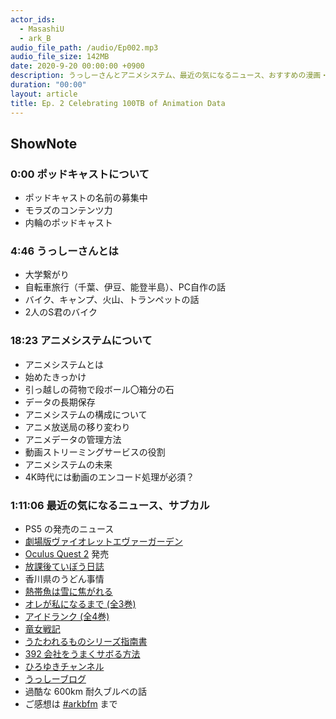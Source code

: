 ```yaml
---
actor_ids:
  - MasashiU
  - ark_B
audio_file_path: /audio/Ep002.mp3
audio_file_size: 142MB
date: 2020-9-20 00:00:00 +0900
description: うっしーさんとアニメシステム、最近の気になるニュース、おすすめの漫画・ゲームなどについて話しました。
duration: "00:00"
layout: article
title: Ep. 2 Celebrating 100TB of Animation Data
---
```


## ShowNote

### 0:00 ポッドキャストについて

* ポッドキャストの名前の募集中
* モラズのコンテンツ力
* 内輪のポッドキャスト


### 4:46 うっしーさんとは

* 大学繋がり
* 自転車旅行（千葉、伊豆、能登半島）、PC自作の話
* バイク、キャンプ、火山、トランペットの話
* 2人のS君のバイク


### 18:23 アニメシステムについて

* アニメシステムとは
* 始めたきっかけ
* 引っ越しの荷物で段ボール〇箱分の石
* データの長期保存
* アニメシステムの構成について
* アニメ放送局の移り変わり
* アニメデータの管理方法
* 動画ストリーミングサービスの役割
* アニメシステムの未来
* 4K時代には動画のエンコード処理が必須？


### 1:11:06 最近の気になるニュース、サブカル

* PS5 の発売のニュース
* [劇場版ヴァイオレットエヴァーガーデン](http://violet-evergarden.jp/)
* [Oculus Quest 2](https://www.oculus.com/quest-2/?utm_source=gg&utm_medium=a_ps&utm_campaign=11066622616&utm_term=oculus%20quest%202&utm_content=464356735335&utm_parent=quest2&utm_ad=104309085050&utm_location=1009300&utm_location2=&utm_placement=kwd-957506354092&utm_adposition=&utm_device=c&utm_matchype=e&utm_feed=&) 発売
* [放課後ていぼう日誌](https://amzn.to/3iLzdEJ)
* 香川県のうどん事情
* [熱帯魚は雪に焦がれる](https://amzn.to/3iLzdEJ)
* [オレが私になるまで (全3巻)](https://amzn.to/33MSmjk)
* [アイドランク (全4巻)](https://amzn.to/32KzHpf)
* [竜女戦記](https://amzn.to/2RNs5f7)
* [うたわれるものシリーズ指南書](https://aquaplus.jp/uta/)
* [392 会社をうまくサボる方法](https://donguri.fm/n/n92ac9c62fd07)
* [ひろゆきチャンネル](https://www.youtube.com/channel/UC0yQ2h4gQXmVUFWZSqlMVOA)
* [うっしーブログ](http://masa-n.hatenablog.com/)
* 過酷な 600km 耐久ブルベの話
* ご感想は [#arkbfm](https://paper.dropbox.com/?q=%23arkbfm) まで
